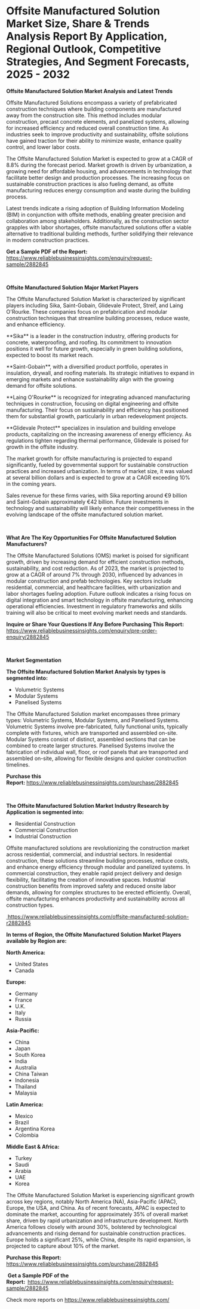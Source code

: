 <p><h1>Offsite Manufactured Solution Market Size, Share & Trends Analysis Report By Application, Regional Outlook, Competitive Strategies, And Segment Forecasts, 2025 - 2032</h1></p><p><strong>Offsite Manufactured Solution Market Analysis and Latest Trends</strong></p>
<p><p>Offsite Manufactured Solutions encompass a variety of prefabricated construction techniques where building components are manufactured away from the construction site. This method includes modular construction, precast concrete elements, and panelized systems, allowing for increased efficiency and reduced overall construction time. As industries seek to improve productivity and sustainability, offsite solutions have gained traction for their ability to minimize waste, enhance quality control, and lower labor costs.</p><p>The Offsite Manufactured Solution Market is expected to grow at a CAGR of 8.8% during the forecast period. Market growth is driven by urbanization, a growing need for affordable housing, and advancements in technology that facilitate better design and production processes. The increasing focus on sustainable construction practices is also fueling demand, as offsite manufacturing reduces energy consumption and waste during the building process.</p><p>Latest trends indicate a rising adoption of Building Information Modeling (BIM) in conjunction with offsite methods, enabling greater precision and collaboration among stakeholders. Additionally, as the construction sector grapples with labor shortages, offsite manufactured solutions offer a viable alternative to traditional building methods, further solidifying their relevance in modern construction practices.</p></p>
<p><strong>Get a Sample PDF of the Report:&nbsp;</strong> <a href="https://www.reliablebusinessinsights.com/enquiry/request-sample/2882845?utm_campaign=3314&utm_medium=2&utm_source=Github&utm_content=ia&utm_term=13032025&utm_id=offsite-manufactured-solution">https://www.reliablebusinessinsights.com/enquiry/request-sample/2882845</a></p>
<p>&nbsp;</p>
<p><strong>Offsite Manufactured Solution Major Market Players</strong></p>
<p><p>The Offsite Manufactured Solution Market is characterized by significant players including Sika, Saint-Gobain, Glidevale Protect, Streif, and Laing O'Rourke. These companies focus on prefabrication and modular construction techniques that streamline building processes, reduce waste, and enhance efficiency.</p><p>**Sika** is a leader in the construction industry, offering products for concrete, waterproofing, and roofing. Its commitment to innovation positions it well for future growth, especially in green building solutions, expected to boost its market reach.</p><p>**Saint-Gobain**, with a diversified product portfolio, operates in insulation, drywall, and roofing materials. Its strategic initiatives to expand in emerging markets and enhance sustainability align with the growing demand for offsite solutions.</p><p>**Laing O'Rourke** is recognized for integrating advanced manufacturing techniques in construction, focusing on digital engineering and offsite manufacturing. Their focus on sustainability and efficiency has positioned them for substantial growth, particularly in urban redevelopment projects.</p><p>**Glidevale Protect** specializes in insulation and building envelope products, capitalizing on the increasing awareness of energy efficiency. As regulations tighten regarding thermal performance, Glidevale is poised for growth in the offsite industry.</p><p>The market growth for offsite manufacturing is projected to expand significantly, fueled by governmental support for sustainable construction practices and increased urbanization. In terms of market size, it was valued at several billion dollars and is expected to grow at a CAGR exceeding 10% in the coming years.</p><p>Sales revenue for these firms varies, with Sika reporting around €9 billion and Saint-Gobain approximately €42 billion. Future investments in technology and sustainability will likely enhance their competitiveness in the evolving landscape of the offsite manufactured solution market.</p></p>
<p>&nbsp;</p>
<p><strong>What Are The Key Opportunities For Offsite Manufactured Solution Manufacturers?</strong></p>
<p><p>The Offsite Manufactured Solutions (OMS) market is poised for significant growth, driven by increasing demand for efficient construction methods, sustainability, and cost reduction. As of 2023, the market is projected to grow at a CAGR of around 7% through 2030, influenced by advances in modular construction and prefab technologies. Key sectors include residential, commercial, and healthcare facilities, with urbanization and labor shortages fueling adoption. Future outlook indicates a rising focus on digital integration and smart technology in offsite manufacturing, enhancing operational efficiencies. Investment in regulatory frameworks and skills training will also be critical to meet evolving market needs and standards.</p></p>
<p><strong>Inquire or Share Your Questions If Any Before Purchasing This Report:</strong> <a href="https://www.reliablebusinessinsights.com/enquiry/pre-order-enquiry/2882845?utm_campaign=3314&utm_medium=2&utm_source=Github&utm_content=ia&utm_term=13032025&utm_id=offsite-manufactured-solution">https://www.reliablebusinessinsights.com/enquiry/pre-order-enquiry/2882845</a></p>
<p>&nbsp;</p>
<p><strong>Market Segmentation</strong></p>
<p><strong>The Offsite Manufactured Solution Market Analysis by types is segmented into:</strong></p>
<p><ul><li>Volumetric Systems</li><li>Modular Systems</li><li>Panelised Systems</li></ul></p>
<p><p>The Offsite Manufactured Solution market encompasses three primary types: Volumetric Systems, Modular Systems, and Panelised Systems. Volumetric Systems involve pre-fabricated, fully functional units, typically complete with fixtures, which are transported and assembled on-site. Modular Systems consist of distinct, assembled sections that can be combined to create larger structures. Panelised Systems involve the fabrication of individual wall, floor, or roof panels that are transported and assembled on-site, allowing for flexible designs and quicker construction timelines.</p></p>
<p><strong>Purchase this Report:&nbsp;</strong><a href="https://www.reliablebusinessinsights.com/purchase/2882845?utm_campaign=3314&utm_medium=2&utm_source=Github&utm_content=ia&utm_term=13032025&utm_id=offsite-manufactured-solution">https://www.reliablebusinessinsights.com/purchase/2882845</a></p>
<p>&nbsp;</p>
<p><strong>The Offsite Manufactured Solution Market Industry Research by Application is segmented into:</strong></p>
<p><ul><li>Residential Construction</li><li>Commercial Construction</li><li>Industrial Construction</li></ul></p>
<p><p>Offsite manufactured solutions are revolutionizing the construction market across residential, commercial, and industrial sectors. In residential construction, these solutions streamline building processes, reduce costs, and enhance energy efficiency through modular and panelized systems. In commercial construction, they enable rapid project delivery and design flexibility, facilitating the creation of innovative spaces. Industrial construction benefits from improved safety and reduced onsite labor demands, allowing for complex structures to be erected efficiently. Overall, offsite manufacturing enhances productivity and sustainability across all construction types.</p></p>
<p><a href="https://www.reliablebusinessinsights.com/offsite-manufactured-solution-r2882845?utm_campaign=3314&utm_medium=2&utm_source=Github&utm_content=ia&utm_term=13032025&utm_id=offsite-manufactured-solution">&nbsp;https://www.reliablebusinessinsights.com/offsite-manufactured-solution-r2882845</a></p>
<p><strong>In terms of Region, the Offsite Manufactured Solution Market Players available by Region are:</strong></p>
<p>
    <p> <strong> North America: </strong>
        <ul>
            <li>United States</li>
            <li>Canada</li>
        </ul>
        </p> 
    <p> <strong> Europe: </strong>
        <ul>
            <li>Germany</li>
            <li>France</li>
            <li>U.K.</li>
            <li>Italy</li>
            <li>Russia</li>
        </ul>
        </p> 
    <p> <strong> Asia-Pacific: </strong>
        <ul>
            <li>China</li>
            <li>Japan</li>
            <li>South Korea</li>
            <li>India</li>
            <li>Australia</li>
            <li>China Taiwan</li>
            <li>Indonesia</li>
            <li>Thailand</li>
            <li>Malaysia</li>
        </ul>
        </p> 
    <p> <strong> Latin America: </strong>
        <ul>
            <li>Mexico</li>
            <li>Brazil</li>
            <li>Argentina Korea</li>
            <li>Colombia</li>
        </ul>
        </p> 
    <p> <strong> Middle East & Africa: </strong>
        <ul>
            <li>Turkey</li>
            <li>Saudi</li>
            <li>Arabia</li>
            <li>UAE</li>
            <li>Korea</li>
        </ul>
    </p>
    </p>
<p><p>The Offsite Manufactured Solution Market is experiencing significant growth across key regions, notably North America (NA), Asia-Pacific (APAC), Europe, the USA, and China. As of recent forecasts, APAC is expected to dominate the market, accounting for approximately 35% of overall market share, driven by rapid urbanization and infrastructure development. North America follows closely with around 30%, bolstered by technological advancements and rising demand for sustainable construction practices. Europe holds a significant 25%, while China, despite its rapid expansion, is projected to capture about 10% of the market.</p></p>
<p><strong>Purchase this Report: </strong><a href="https://www.reliablebusinessinsights.com/purchase/2882845?utm_campaign=3314&utm_medium=2&utm_source=Github&utm_content=ia&utm_term=13032025&utm_id=offsite-manufactured-solution">https://www.reliablebusinessinsights.com/purchase/2882845</a></p>
<p>&nbsp;<strong>Get a Sample PDF of the Report:&nbsp;&nbsp;</strong><a href="https://www.reliablebusinessinsights.com/enquiry/request-sample/2882845?utm_campaign=3314&utm_medium=2&utm_source=Github&utm_content=ia&utm_term=13032025&utm_id=offsite-manufactured-solution">https://www.reliablebusinessinsights.com/enquiry/request-sample/2882845</a></p>
<p><strong></strong></p>
<p>Check more reports on <a href="https://www.reliablebusinessinsights.com/?utm_campaign=3314&utm_medium=2&utm_source=Github&utm_content=ia&utm_term=13032025&utm_id=offsite-manufactured-solution">https://www.reliablebusinessinsights.com/</a></p>